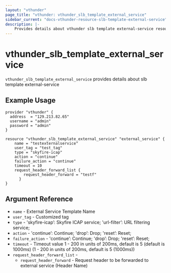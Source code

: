 ```yaml
---
layout: "vthunder"
page_title: "vthunder: vthunder_slb_template_external_service"
sidebar_current: "docs-vthunder-resource-slb-template-external-service"
description: |-
    Provides details about vthunder slb template external-service resource for A10
---
```


# vthunder\_slb\_template\_external\_service

`vthunder_slb_template_external_service` provides details about slb template external-service
## Example Usage


```hcl
provider "vthunder" {
  address  = "129.213.82.65"
  username = "admin"
  password = "admin"
}

resource "vthunder_slb_template_external_service" "external_service" {
	name = "testexternalservice"
	user_tag = "test_tag"
	type = "skyfire-icap"
	action = "continue"
	failure_action = "continue"
	timeout = 10
	request_header_forward_list {
        request_header_forward = "testf"
      }
}
```

## Argument Reference

* `name` - External Service Template Name
* `user_tag` - Customized tag
* `type` - 'skyfire-icap’: Skyfire ICAP service; 'url-filter’: URL filtering service;
* `action` - 'continue’: Continue; 'drop’: Drop; 'reset’: Reset; 
* `failure_action` - 'continue’: Continue; 'drop’: Drop; 'reset’: Reset;
* `timeout` - Timeout value 1 - 200 in units of 200ms, default is 5 (default is 1000ms) (1 - 200 in units of 200ms, default is 5 (1000ms)) 
* `request_header_forward_list` -
    * `request_header_forward` - Request header to be forwarded to external service (Header Name)


